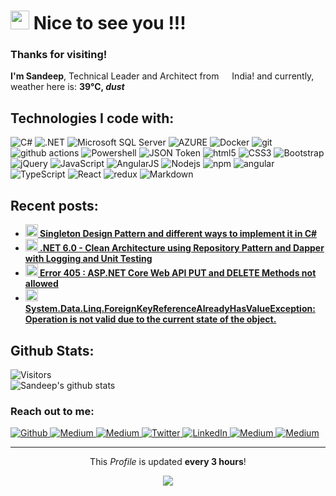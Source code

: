 <h1>
  <img src="https://emojis.slackmojis.com/emojis/images/1643508983/48327/hello_sign.gif?1643508983" width="30"/>
  Nice to see you !!!
</h1>

<h3>
  Thanks for visiting! 
</h3>
<p>
  <b>I'm Sandeep</b>, Technical Leader and Architect from 
  <img src="https://cdn-icons-png.flaticon.com/512/299/299702.png" width="13"/> 
  India! and currently, weather here is: <b> 39°C, <i>dust</i></b>
</p>

<h2>Technologies I code with:</h2>
<p>
  <img alt="C#" src="https://img.shields.io/badge/C%23-239120?style=lat-square&logo=c-sharp&logoColor=white" />  
  <img alt=".NET" src="https://img.shields.io/badge/.NET-5C2D91?style=lat-square&logo=.net&logoColor=white" />
  <img alt="Microsoft SQL Server" src="https://img.shields.io/badge/Microsoft_SQL_Server-CC2927?style=flat-square&logo=microsoft-sql-server&logoColor=white" />
   <img alt="AZURE" src="https://img.shields.io/badge/Microsoft_Azure-0089D6?style=lat-square&logo=microsoft-azure&logoColor=white" />
  <img alt="Docker" src="https://img.shields.io/badge/-Docker-46a2f1?style=flat-square&logo=docker&logoColor=white" />
  <img alt="git" src="https://img.shields.io/badge/-Git-F05032?style=flat-square&logo=git&logoColor=white" />
  <img alt="github actions" src="https://img.shields.io/badge/-Github_Actions-2088FF?style=flat-square&logo=github-actions&logoColor=white" />
  <img alt="Powershell" src="https://img.shields.io/badge/Powershell-2CA5E0?style=flat-square&logo=powershell&logoColor=white" />
  <img alt="JSON Token" src="https://img.shields.io/badge/json%20web%20tokens-323330?style=flat-square&logo=json-web-tokens&logoColor=white" />
  <img alt="html5" src="https://img.shields.io/badge/-HTML5-E34F26?style=flat-square&logo=html5&logoColor=white" />
  <img alt="CSS3" src="https://img.shields.io/badge/CSS3-1572B6?style=flat-square&logo=css3&logoColor=white" />
  <img alt="Bootstrap" src="https://img.shields.io/badge/Bootstrap-563D7C?style=flat-square&logo=bootstrap&logoColor=white" />
  <img alt="jQuery" src="https://img.shields.io/badge/jQuery-0769AD?style=flat-square&logo=jquery&logoColor=white" />
  <img alt="JavaScript" src="https://img.shields.io/badge/JavaScript-F7DF1E?style=flat-square&logo=javascript&logoColor=black" />
  <img alt="AngularJS" src="https://img.shields.io/badge/AngularJS-E23237?style=flat-square&logo=angularjs&logoColor=white" />
  <img alt="Nodejs" src="https://img.shields.io/badge/-Nodejs-43853d?style=flat-square&logo=Node.js&logoColor=white" />
  <img alt="npm" src="https://img.shields.io/badge/-NPM-CB3837?style=flat-square&logo=npm&logoColor=white" />
  <img alt="angular" src="https://img.shields.io/badge/-Angular-DD0031?style=flat-square&logo=angular&logoColor=white" />
  <img alt="TypeScript" src="https://img.shields.io/badge/-TypeScript-007ACC?style=flat-square&logo=typescript&logoColor=white" />
  <img alt="React" src="https://img.shields.io/badge/-React-45b8d8?style=flat-square&logo=react&logoColor=white" />
  <img alt="redux" src="https://img.shields.io/badge/-Redux-764ABC?style=flat-square&logo=redux&logoColor=white" />
  <img alt="Markdown" src="https://img.shields.io/badge/Markdown-000000?style=flat-square&logo=markdown&logoColor=white" />
</p>


<h2>Recent posts:</h2>
<ul>
  <li>
    <a href="https://dev.to/techiesdiary/singleton-design-pattern-and-different-ways-to-implement-it-in-c-53lo">
      <b>
        <img src="https://emojipedia-us.s3.dualstack.us-west-1.amazonaws.com/thumbs/240/apple/237/fire_1f525.png" width="20" alt="new" /> 
        Singleton Design Pattern and different ways to implement it in C#
      </b>
    </a>
  </li>
  <li>
    <a href="https://dev.to/techiesdiary/net-60-clean-architecture-using-repository-pattern-and-dapper-with-logging-and-unit-testing-1nd9">
      <b>
        <img src="https://emojipedia-us.s3.dualstack.us-west-1.amazonaws.com/thumbs/240/apple/237/fire_1f525.png" width="20" alt="new" /> 
        .NET 6.0 - Clean Architecture using Repository Pattern and Dapper with Logging and Unit Testing
      </b>
    </a>
  </li>
  <li>
    <a href="https://dev.to/techiesdiary/error-405-aspnet-core-web-api-put-and-delete-methods-not-allowed-222j">
      <b>
        <img src="https://emojipedia-us.s3.dualstack.us-west-1.amazonaws.com/thumbs/240/apple/237/fire_1f525.png" width="20" alt="new" /> 
        Error 405 : ASP.NET Core Web API PUT and DELETE Methods not allowed
      </b>
    </a>
  </li>
  <li>
    <a href="https://dev.to/techiesdiary/systemdatalinqforeignkeyreferencealreadyhasvalueexception-operation-is-not-valid-due-to-the-current-state-of-the-object-111d">
      <b>
        <img src="https://emojipedia-us.s3.dualstack.us-west-1.amazonaws.com/thumbs/240/apple/237/fire_1f525.png" width="20" alt="new" /> 
        System.Data.Linq.ForeignKeyReferenceAlreadyHasValueException: Operation is not valid due to the current state of the object.
      </b>
    </a>
  </li>
</ul>

<h2>Github Stats:</h2>

![Visitors](https://visitor-badge.glitch.me/badge?page_id=sandeepkumar17.sandeepkumar17)
<br />
![Sandeep's github stats](https://github-readme-stats.vercel.app/api?username=sandeepkumar17&hide=["issues"]&show_icons=true)

<h3>Reach out to me:</h3>
<p>
  <a href="https://github.com/sandeepkumar17" target="_blank">
    <img alt="Github" src="https://img.shields.io/badge/sandeepkumar17-%2312100E.svg?&style=for-the-badge&logo=Github&logoColor=white" />
  </a> 
  <a href="https://dev.to/techiesdiary" target="_blank">
    <img alt="Medium" src="https://img.shields.io/badge/techiesdiary-0A0A0A?style=for-the-badge&logo=devdotto&logoColor=white" />
  </a>
  <a href="https://diary-techies.blogspot.com/" target="_blank">
    <img alt="Medium" src="https://img.shields.io/badge/Blogger-FF5722?style=for-the-badge&logo=blogger&logoColor=white" />
  </a>
  <a href="https://twitter.com/meetToSandy" target="_blank">
    <img alt="Twitter" src="https://img.shields.io/badge/meetToSandy-%231DA1F2.svg?&style=for-the-badge&logo=twitter&logoColor=white" />
  </a>
  <a href="https://www.linkedin.com/in/sandeepkumar17" target="_blank">
    <img alt="LinkedIn" src="https://img.shields.io/badge/sandeepkumar17-%230077B5.svg?&style=for-the-badge&logo=linkedin&logoColor=white" />
  </a>
  <a href="https://www.facebook.com/TechiesDiary" target="_blank">
    <img alt="Medium" src="https://img.shields.io/badge/TechiesDiary-1877F2?style=for-the-badge&logo=facebook&logoColor=white" />
  </a>
  <a href="https://www.buymeacoffee.com/sandeepkum3" target="_blank">
    <img alt="Medium" src="https://img.shields.io/badge/Buy_Me_A_Coffee-FFDD00?style=for-the-badge&logo=buy-me-a-coffee&logoColor=black" />
  </a>
</p>



------------
<p align="center">
  This <i>Profile</i> is updated <b>every 3 hours</b>!
  <!--</br>Last refresh: Friday, 10 June, 21:05 GMT+5:30-->
</p>
<p align="center">
  <img src="https://github.com/sandeepkumar17/sandeepkumar17/workflows/README%20build/badge.svg" />
  <!--
  <img alt="Stars" src="https://img.shields.io/github/stars/sandeepkumar17/sandeepkumar17?style=flat-square&labelColor=343b41"/> 
  <img alt="Forks" src="https://img.shields.io/github/forks/sandeepkumar17/sandeepkumar17?style=flat-square&labelColor=343b41"/> 
  -->
</p>

<!--
**sandeepkumar17/sandeepkumar17** is a ✨ _special_ ✨ repository because its `README.md` (this file) appears on your GitHub profile.

Here are some ideas to get you started:

- 🔭 I’m currently working on ...
- 🌱 I’m currently learning ...
- 👯 I’m looking to collaborate on ...
- 🤔 I’m looking for help with ...
- 💬 Ask me about ...
- 📫 How to reach me: ...
- 😄 Pronouns: ...
- ⚡ Fun fact: ...
-->
